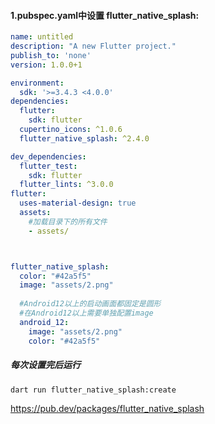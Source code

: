 #### 1.pubspec.yaml中设置 flutter_native_splash:

```yaml
name: untitled
description: "A new Flutter project."
publish_to: 'none'
version: 1.0.0+1

environment:
  sdk: '>=3.4.3 <4.0.0'
dependencies:
  flutter:
    sdk: flutter
  cupertino_icons: ^1.0.6
  flutter_native_splash: ^2.4.0

dev_dependencies:
  flutter_test:
    sdk: flutter
  flutter_lints: ^3.0.0
flutter:
  uses-material-design: true
  assets:
    #加载目录下的所有文件
    - assets/



flutter_native_splash:
  color: "#42a5f5"
  image: "assets/2.png"
  
  #Android12以上的启动画面都固定是圆形
  #在Android12以上需要单独配置image
  android_12:
    image: "assets/2.png"
    color: "#42a5f5"
```

##### 每次设置完后运行

```
dart run flutter_native_splash:create
```



https://pub.dev/packages/flutter_native_splash